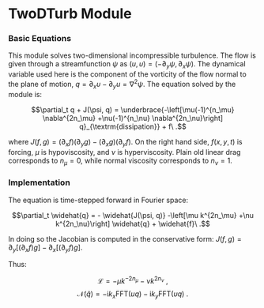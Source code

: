 # TwoDTurb Module

### Basic Equations

This module solves two-dimensional incompressible turbulence. The flow is given
through a streamfunction $\psi$ as $(u,\upsilon) = (-\partial_y\psi, \partial_x\psi)$.
The dynamical variable used here is the component of the vorticity of the flow
normal to the plane of motion, $q=\partial_x \upsilon- \partial_y u = \nabla^2\psi$.
The equation solved by the module is:

$$\partial_t q + J(\psi, q) = \underbrace{-\left[\mu(-1)^{n_\mu} \nabla^{2n_\mu}
+\nu(-1)^{n_\nu} \nabla^{2n_\nu}\right] q}_{\textrm{dissipation}} + f\ .$$

where $J(f,g) = (\partial_xf)(\partial_y g)-(\partial_x g)(\partial_y f)$. On
the right hand side, $f(x,y,t)$ is forcing, $\mu$ is hypoviscosity, and $\nu$ is
hyperviscosity. Plain old linear drag corresponds to $n_{\mu}=0$, while normal
viscosity corresponds to $n_{\nu}=1$.

### Implementation

The equation is time-stepped forward in Fourier space:

$$\partial_t \widehat{q} = - \widehat{J(\psi, q)} -\left[\mu k^{2n_\mu}
+\nu k^{2n_\nu}\right] \widehat{q}  + \widehat{f}\ .$$

In doing so the Jacobian is computed in the conservative form: $J(f,g) =
\partial_y [ (\partial_x f) g] -\partial_x[ (\partial_y f) g]$.

Thus:

$$\mathcal{L} = -\mu k^{-2n_\mu} - \nu k^{2n_\nu}\ ,$$
$$\mathcal{N}(\widehat{q}) = - \mathrm{i}k_x \mathrm{FFT}(u q)-
	\mathrm{i}k_y \mathrm{FFT}(\upsilon q)\ .$$
